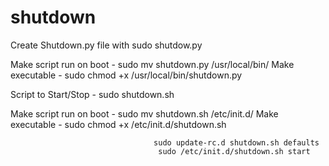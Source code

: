 # shutdown
Create Shutdown.py file with    sudo shutdow.py

Make script run on boot -          sudo mv shutdown.py /usr/local/bin/
Make executable    -               sudo chmod +x /usr/local/bin/shutdown.py

Script to Start/Stop   -           sudo shutdown.sh

Make script run on boot -           sudo mv shutdown.sh /etc/init.d/
Make executable -                   sudo chmod +x /etc/init.d/shutdown.sh

                                    sudo update-rc.d shutdown.sh defaults
                                     sudo /etc/init.d/shutdown.sh start
